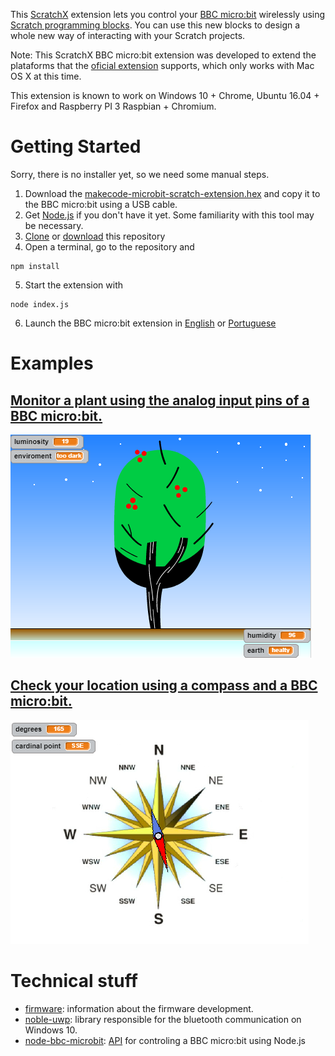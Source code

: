 This [ScratchX](http://scratchx.org/) extension lets you control your [BBC micro:bit](https://microbit.org/) wirelessly using [Scratch programming blocks](https://scratch.mit.edu/). You can use this new blocks to design a whole new way of interacting with your Scratch projects.

Note: This ScratchX BBC micro:bit extension was developed to extend the plataforms that the [oficial extension](https://llk.github.io/microbit-extension/) supports, which only works with Mac OS X at this time.

This extension is known to work on Windows 10 + Chrome, Ubuntu 16.04 + Firefox and Raspberry PI 3 Raspbian + Chromium.

# Getting Started
Sorry, there is no installer yet, so we need some manual steps.
1. Download the [makecode-microbit-scratch-extension.hex](firmware/makecode-microbit-scratch-extension.hex) and copy it to the BBC micro:bit using a USB cable.
2. Get [Node.js](https://nodejs.org) if you don't have it yet. Some familiarity with this tool may be necessary.
3. [Clone](https://github.com/jaafreitas/scratch-microbit-extension) or [download](https://github.com/jaafreitas/scratch-microbit-extension/archive/master.zip) this repository
4. Open a terminal, go to the repository and
```
npm install
```
5. Start the extension with
```
node index.js
```
6. Launch the BBC micro:bit extension in [English](http://scratchx.org/?url=https://jaafreitas.github.io/scratch-microbit-extension/scratch_microbit.js&lang=en) or [Portuguese](http://scratchx.org/?url=https://jaafreitas.github.io/scratch-microbit-extension/scratch_microbit.js&lang=pt-br)

# Examples
## [Monitor a plant using the analog input pins of a BBC micro:bit.](http://scratchx.org/?url=https://jaafreitas.github.io/scratch-microbit-extension/examples/GardenMonitoring.sbx)
![Garden Monitoring](examples/GardenMonitoringTooDarkHealthy.png "Garden Monitoring")

## [Check your location using a compass and a BBC micro:bit.](http://scratchx.org/?url=https://jaafreitas.github.io/scratch-microbit-extension/examples/Compass.sbx)
![Compass](examples/Compass.png "Compass")

# Technical stuff
* [firmware](firmware): information about the firmware development.
* [noble-uwp](https://github.com/jasongin/noble-uwp): library responsible for the bluetooth communication on Windows 10.
* [node-bbc-microbit](https://github.com/sandeepmistry/node-bbc-microbit): [API](https://github.com/sandeepmistry/node-bbc-microbit/blob/master/API.md) for controling a BBC micro:bit using Node.js
